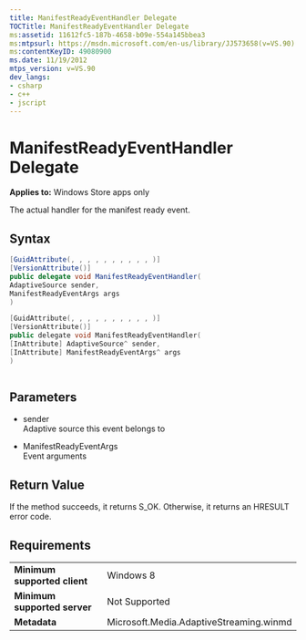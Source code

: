 ```yaml
---
title: ManifestReadyEventHandler Delegate
TOCTitle: ManifestReadyEventHandler Delegate
ms:assetid: 11612fc5-187b-4658-b09e-554a145bbea3
ms:mtpsurl: https://msdn.microsoft.com/en-us/library/JJ573658(v=VS.90)
ms:contentKeyID: 49080900
ms.date: 11/19/2012
mtps_version: v=VS.90
dev_langs:
- csharp
- c++
- jscript
---
```


# ManifestReadyEventHandler Delegate

**Applies to:** Windows Store apps only

The actual handler for the manifest ready event.

## Syntax

``` csharp
[GuidAttribute(, , , , , , , , , , )]
[VersionAttribute()]
public delegate void ManifestReadyEventHandler(
AdaptiveSource sender,
ManifestReadyEventArgs args
)
```

``` c++
[GuidAttribute(, , , , , , , , , , )]
[VersionAttribute()]
public delegate void ManifestReadyEventHandler(
[InAttribute] AdaptiveSource^ sender,
[InAttribute] ManifestReadyEventArgs^ args
)
```

``` jscript
```

## Parameters

  - sender  
    Adaptive source this event belongs to

  - ManifestReadyEventArgs  
    Event arguments

## Return Value

If the method succeeds, it returns S\_OK. Otherwise, it returns an HRESULT error code.

## Requirements

|||
|--- |--- |
|**Minimum supported client**|Windows 8|
|**Minimum supported server**|Not Supported|
|**Metadata**|Microsoft.Media.AdaptiveStreaming.winmd|

